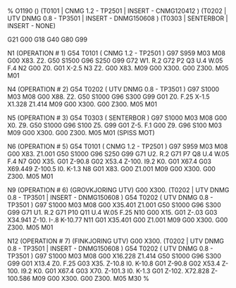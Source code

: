 %
O1190 ()
(T0101  |  CNMG 1.2 - TP2501  | INSERT -  CNMG120412 )
(T0202  |  UTV DNMG 0.8 - TP3501  | INSERT -  DNMG150608 )
(T0303  |  SENTERBOR  | INSERT -  NONE)

G21 G00 G18
G40 G80 G99

N1
(OPERATION # 1)
G54
T0101 ( CNMG 1.2 - TP2501 )
G97 S959 M03 
M08
G00 X83. Z2.
G50 S1500 
G96 S250 
G99
G72 W1. R.2
G72 P2 Q3 U.4 W.05 F.4
N2 G00 Z0.
G01 X-2.5
N3 Z2.
G00 X83.
M09
G00 X300.
G00 Z300.
M05 
M01

N4
(OPERATION # 2)
G54
T0202 ( UTV DNMG 0.8 - TP3501 )
G97 S1000 M03 
M08
G00 X88. Z2.
G50 S1000 
G96 S300 
G99 G01 Z0. F.25
X-1.5
X1.328 Z1.414
M09
G00 X300.
G00 Z300.
M05 
M01

N5
(OPERATION # 3)
G54
T0303 ( SENTERBOR )
G97 S1000 M03 
M08
G00 X0. Z9.
G50 S1000 
G96 S100 
Z5.
G99 G01 Z-5. F.1
G00 Z9.
G96 S100 M03 
M09
G00 X300.
G00 Z300.
M05 
M01
(SPISS MOT)

N6
(OPERATION # 5)
G54
T0101 ( CNMG 1.2 - TP2501 )
G97 S959 M03 
M08
G00 X83. Z1.001
G50 S1000 
G96 S250 
G99
G71 U2. R.2
G71 P7 Q8 U.4 W.05 F.4
N7 G00 X35.
G01 Z-90.8
G02 X53.4 Z-100. I9.2 K0.
G01 X67.4
G03 X69.449 Z-100.5 I0. K-1.3
N8 G01 X83.
G00 Z1.001
M09
G00 X300.
G00 Z300.
M05 
M01

N9
(OPERATION # 6)
(GROVKJORING UTV)
G00 X300.
(T0202  |  UTV DNMG 0.8 - TP3501  | INSERT -  DNMG150608 )
G54
T0202 ( UTV DNMG 0.8 - TP3501 )
G97 S1000 M03 
M08
G00 X35.401 Z1.001
G50 S1000 
G96 S300 
G99
G71 U1. R.2
G71 P10 Q11 U.4 W.05 F.25
N10 G00 X15.
G01 Z-.03
G03 X34.941 Z-10. I-.8 K-10.77
N11 G01 X35.401
G00 Z1.001
M09
G00 X300.
G00 Z300.
M05 
M01

N12
(OPERATION # 7)
(FINKJORING UTV)
G00 X300.
(T0202  |  UTV DNMG 0.8 - TP3501  | INSERT -  DNMG150608 )
G54
T0202 ( UTV DNMG 0.8 - TP3501 )
G97 S1000 M03 
M08
G00 X16.228 Z1.414
G50 S1000 
G96 S300 
G99 G01 X13.4 Z0. F.25
G03 X35. Z-10.8 I0. K-10.8
G01 Z-90.8
G02 X53.4 Z-100. I9.2 K0.
G01 X67.4
G03 X70. Z-101.3 I0. K-1.3
G01 Z-102.
X72.828 Z-100.586
M09
G00 X300.
G00 Z300.
M05 
M30
%
